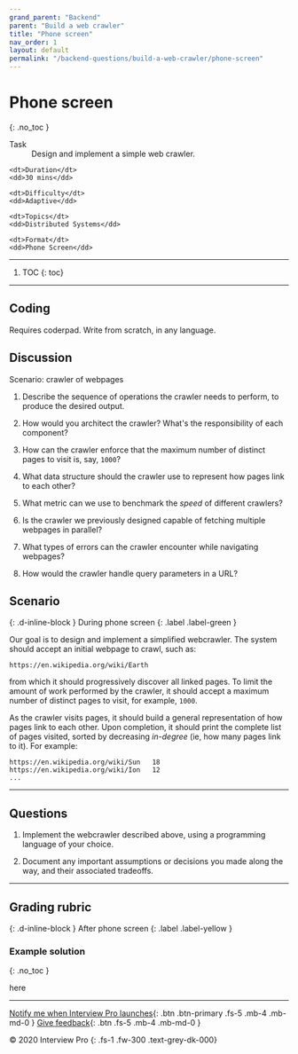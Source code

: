 ```yaml
---
grand_parent: "Backend"
parent: "Build a web crawler"
title: "Phone screen"
nav_order: 1
layout: default
permalink: "/backend-questions/build-a-web-crawler/phone-screen"
---
```



# Phone screen
{: .no_toc }

<dl>
    <dt>Task</dt>
    <dd>Design and implement a simple web crawler.</dd>

    <dt>Duration</dt>
    <dd>30 mins</dd>

    <dt>Difficulty</dt>
    <dd>Adaptive</dd>

    <dt>Topics</dt>
    <dd>Distributed Systems</dd>

    <dt>Format</dt>
    <dd>Phone Screen</dd>
</dl>


--- 


1. TOC
{: toc}


---


## Coding

Requires coderpad.
Write from scratch, in any language.


## Discussion

Scenario: crawler of webpages

1. Describe the sequence of operations the crawler needs to perform, to produce the desired output.

2. How would you architect the crawler? What's the responsibility of each component?

3. How can the crawler enforce that the maximum number of distinct pages to visit is, say, `1000`?

4. What data structure should the crawler use to represent how pages link to each other?

5. What metric can we use to benchmark the *speed* of different crawlers?

6. Is the crawler we previously designed capable of fetching multiple webpages in parallel?

7. What types of errors can the crawler encounter while navigating webpages?

8. How would the crawler handle query parameters in a URL?










































## Scenario
{: .d-inline-block } 
During phone screen
{: .label .label-green }


Our goal is to design and implement a simplified webcrawler. The system should accept an initial webpage to crawl, such as:

```
https://en.wikipedia.org/wiki/Earth
```

from which it should progressively discover all linked pages. To limit the amount of work performed by the crawler, it should accept a maximum number of distinct pages to visit, for example, `1000`.

As the crawler visits pages, it should build a general representation of how pages link to each other. Upon completion, it should print the complete list of pages visited, sorted by decreasing *in-degree* (ie, how many pages link to it). For example:

```
https://en.wikipedia.org/wiki/Sun   18
https://en.wikipedia.org/wiki/Ion   12
...
```

---


## Questions

1. Implement the webcrawler described above, using a programming language of your choice. 

2. Document any important assumptions or decisions you made along the way, and their associated tradeoffs.


---


## Grading rubric
{: .d-inline-block } 
After phone screen
{: .label .label-yellow }


### Example solution
{: .no_toc }

here


--- 


[Notify me when Interview Pro launches](https://docs.google.com/forms/d/e/1FAIpQLSdNZ-Nc72tSjKi80GGt0oesg7Ibw5D4ACKcY58-5u7zp2uNgA/viewform){: .btn .btn-primary .fs-5 .mb-4 .mb-md-0 }
[Give feedback](/give-feedback){: .btn .fs-5 .mb-4 .mb-md-0 }


© 2020 Interview Pro
{: .fs-1 .fw-300 .text-grey-dk-000}

